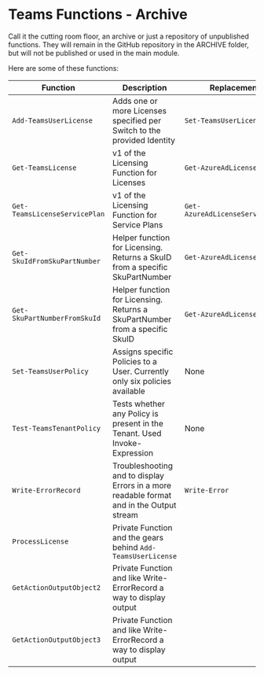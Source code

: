 # Teams Functions - Archive

Call it the cutting room floor, an archive or just a repository of unpublished functions.
They will remain in the GitHub repository in the ARCHIVE folder, but will not be published or used in the main module.

Here are some of these functions:

| Function                        | Description                                                                                          | Replacement            |
| ------------------------------- | ---------------------------------------------------------------------------------------------------- | ---------------------- |
| `Add-TeamsUserLicense`          | Adds one or more Licenses specified per Switch to the provided Identity                              | `Set-TeamsUserLicense` |
| `Get-TeamsLicense`              | v1 of the Licensing Function for Licenses                                                            | `Get-AzureAdLicense`   |
| `Get-TeamsLicenseServicePlan`   | v1 of the Licensing Function for Service Plans                                                       | `Get-AzureAdLicenseServicePlan` |
| `Get-SkuIdFromSkuPartNumber`    | Helper function for Licensing. Returns a SkuID from a specific SkuPartNumber                         | `Get-AzureAdLicense`   |
| `Get-SkuPartNumberFromSkuId`    | Helper function for Licensing. Returns a SkuPartNumber from a specific SkuID                         |  `Get-AzureAdLicense`  |
| `Set-TeamsUserPolicy`           | Assigns specific Policies to a User. Currently only six policies available                           | None                   |
| `Test-TeamsTenantPolicy`        | Tests whether any Policy is present in the Tenant. Used Invoke-Expression                            | None                   |
| `Write-ErrorRecord`             | Troubleshooting and to display Errors in a more readable format and in the Output stream             | `Write-Error`          |
| `ProcessLicense`                | Private Function and the gears behind `Add-TeamsUserLicense`                                         |                        |
| `GetActionOutputObject2`        | Private Function and like Write-ErrorRecord a way to display output                                  |                        |
| `GetActionOutputObject3`        | Private Function and like Write-ErrorRecord a way to display output                                  |                        |
